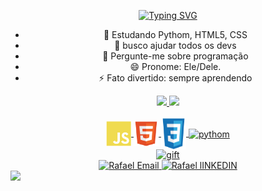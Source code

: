 <div align="center" >
 
[![Typing SVG](https://readme-typing-svg.herokuapp.com?font=star+jedirs&size=35&pause=1000&color=FFFF00C&vCenter=true&width=700&height=70&lines=Eu+sou+Rafael+Alemeida+Desenvolvedor)](https://git.io/typing-svg)
 </br>

- 🌱 Estudando Pythom, HTML5, CSS
- 🤔 busco ajudar todos os devs
- 💬 Pergunte-me sobre programação
- 😄 Pronome: Ele/Dele.
- ⚡ Fato divertido: sempre aprendendo

<div align="center">
  <a href="https://github.com/RafaelDevProjects">
  <img height="160em" src="https://github-readme-stats.vercel.app/api?username=RafaelDevProjects&show_icons=true&theme=dracula&include_all_commits=true&count_private=true"/>
  <img height="160em" src="https://github-readme-stats.vercel.app/api/top-langs/?username=RafaelDevProjects&layout=compact&langs_count=7&theme=dracula"/>
</div>
  
  <div style="display: inline_block"><br>
  <img align="center" alt="JavaScript" height="40" width="40" src="https://raw.githubusercontent.com/devicons/devicon/master/icons/javascript/javascript-plain.svg"
  <img align="center" alt="Java" height="40" width="40" src="https://cdn.jsdelivr.net/gh/devicons/devicon/icons/java/java-original.svg" />
  <img align="center" alt="HTML5" height="40" width="40" src="https://raw.githubusercontent.com/devicons/devicon/master/icons/html5/html5-original.svg"> 
  <img align="center" alt="CSS3" height="50" width="40" src="https://raw.githubusercontent.com/devicons/devicon/master/icons/css3/css3-original.svg">
  <img align="center" alt=pythom height="100" width="40" img src="https://cdn.jsdelivr.net/gh/devicons/devicon/icons/python/python-original-wordmark.svg" />
  <link rel="stylesheet" href="https://cdn.jsdelivr.net/gh/devicons/devicon@v2.15.1/devicon.min.css">
  <i class="devicon-python-plain"></i>
</div>
  <div align="center">
  <a href="https://picasion.com/"><img src="https://i.picasion.com/pic92/ac3a758edcfd7b303b53a54ddb7c574b.gif" width="200" height="200" border="0" alt="gift"
<div/>
</div>
  <div align="center">
</a>
<a href="mailto: rafaasigoli1@gmail.com" target="_blank"><img alt="Rafael Email" width="80px"  src=https://img.shields.io/badge/Gmail-D14836?style=for-the-badge&logo=gmail&logoColor=white />
</a>
<a href="https://www.linkedin.com/in/rafael-de-almeida-3953a4236/" target="_blank"><img alt="Rafael lINKEDIN" width="100px"  src=https://img.shields.io/badge/LinkedIn-0077B5?style=for-the-badge&logo=linkedin&logoColor=white****
</a>
 </div>
</div>
  
<img  src="https://github.com/JoJoDevAdventure/JoJoDevAdventure/blob/main/Images/borderseperator.gif">
 
 <div> 
 


